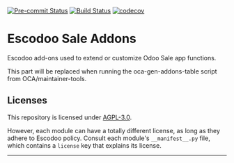 
<!-- /!\ Non OCA Context : Set here the badge of your runbot / runboat instance. -->
[![Pre-commit Status](https://github.com/Escodoo/sale-addons/actions/workflows/pre-commit.yml/badge.svg?branch=15.0)](https://github.com/Escodoo/sale-addons/actions/workflows/pre-commit.yml?query=branch%3A15.0)
[![Build Status](https://github.com/Escodoo/sale-addons/actions/workflows/test.yml/badge.svg?branch=15.0)](https://github.com/Escodoo/sale-addons/actions/workflows/test.yml?query=branch%3A15.0)
[![codecov](https://codecov.io/gh/Escodoo/sale-addons/branch/15.0/graph/badge.svg)](https://codecov.io/gh/Escodoo/sale-addons)
<!-- /!\ Non OCA Context : Set here the badge of your translation instance. -->

<!-- /!\ do not modify above this line -->

# Escodoo Sale Addons

Escodoo add-ons used to extend or customize Odoo Sale app functions.

<!-- /!\ do not modify below this line -->

<!-- prettier-ignore-start -->

[//]: # (addons)

This part will be replaced when running the oca-gen-addons-table script from OCA/maintainer-tools.

[//]: # (end addons)

<!-- prettier-ignore-end -->

## Licenses

This repository is licensed under [AGPL-3.0](LICENSE).

However, each module can have a totally different license, as long as they adhere to Escodoo
policy. Consult each module's `__manifest__.py` file, which contains a `license` key
that explains its license.

----
<!-- /!\ Non OCA Context : Set here the full description of your organization. -->
